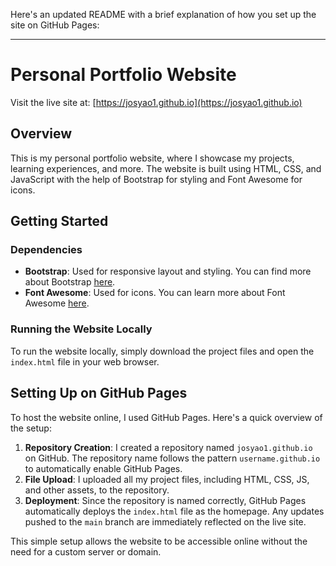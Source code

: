 Here's an updated README with a brief explanation of how you set up the site on GitHub Pages:

---

# Personal Portfolio Website

Visit the live site at: [https://josyao1.github.io](https://josyao1.github.io)

## Overview

This is my personal portfolio website, where I showcase my projects, learning experiences, and more. The website is built using HTML, CSS, and JavaScript with the help of Bootstrap for styling and Font Awesome for icons.

## Getting Started

### Dependencies

- **Bootstrap**: Used for responsive layout and styling. You can find more about Bootstrap [here](https://getbootstrap.com/).
- **Font Awesome**: Used for icons. You can learn more about Font Awesome [here](https://fontawesome.com/).

### Running the Website Locally

To run the website locally, simply download the project files and open the `index.html` file in your web browser.

## Setting Up on GitHub Pages

To host the website online, I used GitHub Pages. Here's a quick overview of the setup:

1. **Repository Creation**: I created a repository named `josyao1.github.io` on GitHub. The repository name follows the pattern `username.github.io` to automatically enable GitHub Pages.
2. **File Upload**: I uploaded all my project files, including HTML, CSS, JS, and other assets, to the repository.
3. **Deployment**: Since the repository is named correctly, GitHub Pages automatically deploys the `index.html` file as the homepage. Any updates pushed to the `main` branch are immediately reflected on the live site.

This simple setup allows the website to be accessible online without the need for a custom server or domain.
